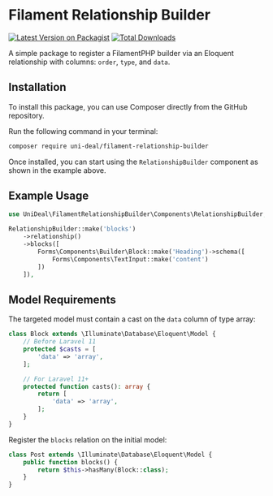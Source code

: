 # Filament Relationship Builder
[![Latest Version on Packagist](https://img.shields.io/packagist/v/uni-deal/filament-relationship-builder.svg?style=flat-square)](https://packagist.org/packages/uni-deal/filament-relationship-builder)
[![Total Downloads](https://img.shields.io/packagist/dt/uni-deal/filament-relationship-builder.svg?style=flat-square)](https://packagist.org/packages/uni-deal/filament-relationship-builder)

A simple package to register a FilamentPHP builder via an Eloquent relationship with columns: `order`, `type`, and `data`.

## Installation

To install this package, you can use Composer directly from the GitHub repository.

Run the following command in your terminal:

```bash
composer require uni-deal/filament-relationship-builder
```

Once installed, you can start using the `RelationshipBuilder` component as shown in the example above.

## Example Usage

```php
use UniDeal\FilamentRelationshipBuilder\Components\RelationshipBuilder;

RelationshipBuilder::make('blocks')
    ->relationship()
    ->blocks([
        Forms\Components\Builder\Block::make('Heading')->schema([
            Forms\Components\TextInput::make('content')
        ])
    ]),
```

## Model Requirements

The targeted model must contain a cast on the `data` column of type array:

```php
class Block extends \Illuminate\Database\Eloquent\Model {
    // Before Laravel 11
    protected $casts = [
        'data' => 'array',
    ];

    // For Laravel 11+
    protected function casts(): array {
        return [
            'data' => 'array',    
        ];
    }
}
```

Register the `blocks` relation on the initial model:

```php
class Post extends \Illuminate\Database\Eloquent\Model {
    public function blocks() {
        return $this->hasMany(Block::class);
    }
}
```


